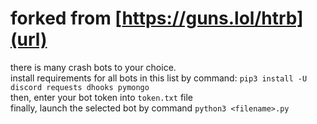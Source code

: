 # forked from [https://guns.lol/htrb](url)
there is many crash bots to your choice.\
install requirements for all bots in this list by command: `pip3 install -U discord requests dhooks pymongo`\
then, enter your bot token into `token.txt` file\
finally, launch the selected bot by command `python3 <filename>.py`




